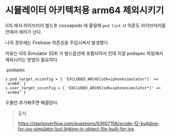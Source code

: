# 시뮬레이터 아키텍처용 arm64 제외시키기

iOS 에서 라이브러리 빌드후 cocoapods 에 올릴때 `pod lint` 시 의존도 라이브러리들 안에서 에러가 난다.

나의 경우에는 Firebase 의존성을 주입시켜서 발생했다.

이유는 iOS Simulator SDK 가 빌드옵션에 포함되어서 인데 이걸 podspec 파일에서 제외시키는 방법이 필요하다.



.podspec

```
s.pod_target_xcconfig = { 'EXCLUDED_ARCHS[sdk=iphonesimulator*]' => 'arm64' }
s.user_target_xcconfig = { 'EXCLUDED_ARCHS[sdk=iphonesimulator*]' => 'arm64' }
```



두줄만 추가해주면 해결된다.



> 출처
>
> https://stackoverflow.com/questions/63607158/xcode-12-building-for-ios-simulator-but-linking-in-object-file-built-for-ios

